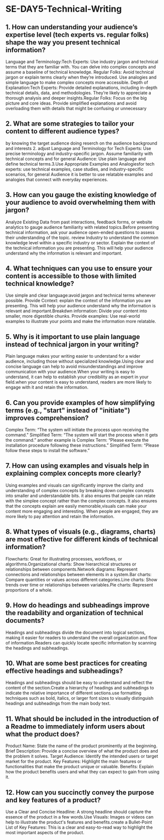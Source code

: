 # SE-DAY5-Technical-Writing
## 1. How can understanding your audience’s expertise level (tech experts vs. regular folks) shape the way you present technical information?
Language and Terminology:Tech Experts: Use industry jargon and technical terms that they are familiar with. You can delve into complex concepts and assume a baseline of technical knowledge.
Regular Folks: Avoid technical jargon or explain terms clearly when they’re introduced. Use analogies and simple language to make complex concepts more accessible.
Depth of Explanation:Tech Experts: Provide detailed explanations, including in-depth technical details, data, and methodologies. They’re likely to appreciate a thorough analysis and deeper insights.Regular Folks: Focus on the big picture and core ideas. Provide simplified explanations and avoid overloading them with details that might be confusing or unnecessary

## 2. What are some strategies to tailor your content to different audience types?
by knowing the target audience doing reserch on the audience background and interests 2. adjust Language and Terminology for Tech Experts: Use precise terminology and industry-specific jargon. Assume familiarity with technical concepts and  for general Audience: Use plain language and define technical terms.3.Use Appropriate Examples and Analogiesfor tech experts: use technical examples, case studies, and industry-specific scenarios, for general Audience it is better to use relatable examples and analogies that connect with everyday experiences. 

## 3. How can you gauge the existing knowledge of your audience to avoid overwhelming them with jargon?
Analyze Existing Data from past interactions, feedback forms, or website analytics to gauge audience familiarity with related topics.Before presenting technical information, ask your audience open-ended questions to assess their understanding of the topic. review Industry to understand the common knowledge level within a specific industry or sector. Explain the context of the technical information you are presenting. This will help your audience understand why the information is relevant and important.

## 4. What techniques can you use to ensure your content is accessible to those with limited technical knowledge?
Use simple and clear language:avoid jargon and technical terms whenever possible. Provide Ccntext: explain the context of the information you are presenting. This will help your audience understand why the information is relevant and important.Breakdwn information: Divide your content into smaller, more digestible chunks. Provide examples: Use real-world examples to illustrate your points and make the information more relatable.

## 5. Why is it important to use plain language instead of technical jargon in your writing?
Plain language makes your writing easier to understand for a wider audience, including those without specialized knowledge.Using clear and concise language can help to avoid misunderstandings and improve communication with your audience.When your writing is easy to understand, it can help to establish your credibility as an expert in your field.when your content is easy to understand, readers are more likely to engage with it and retain the information.

## 6. Can you provide examples of how simplifying terms (e.g., "start" instead of "initiate") improves comprehension?
Complex Term: “The system will initiate the process upon receiving the command.”
Simplified Term: “The system will start the process when it gets the command.”
another example is 
Complex Term: “Please execute the installation procedure following these instructions.”
Simplified Term: “Please follow these steps to install the software.”


## 7. How can using examples and visuals help in explaining complex concepts more clearly?
Using examples and visuals can significantly improve the clarity and understanding of complex concepts by breaking down complex concepts into smaller and understandable bits. it also ensures that people can relate with the simplee concept rather than the complex concepts. It also ensures that the concepts explain are easily memorable,visuals can make your content more engaging and interesting. When people are engaged, they are more likely to pay attention and retain the information.


## 8. What types of visuals (e.g., diagrams, charts) are most effective for different kinds of technical information?
Flowcharts: Great for illustrating processes, workflows, or algorithms.Organizational charts: Show hierarchical structures or relationships between components.Network diagrams: Represent connections and relationships between elements in a system.Bar charts: Compare quantities or values across different categories.Line charts: Show trends over time or relationships between variables.Pie charts: Represent proportions of a whole.

## 9. How do headings and subheadings improve the readability and organization of technical documents?
Headings and subheadings divide the document into logical sections, making it easier for readers to understand the overall organization and flow of information.Readers can quickly locate specific information by scanning the headings and subheadings.

## 10. What are some best practices for creating effective headings and subheadings?
Headings and subheadings should be easy to understand and reflect the content of the section.Create a hierarchy of headings and subheadings to indicate the relative importance of different sections.use formatting techniques such as bold, italics, or larger font sizes to visually distinguish headings and subheadings from the main body text.

## 11. What should be included in the introduction of a Readme to immediately inform users about what the product does?
Product Name: State the name of the product prominently at the beginning.
Brief Description: Provide a concise overview of what the product does and the problem it solves.
Target Audience: Identify the intended users or target market for the product.
Key Features: Highlight the main features or functionalities that make the product unique or valuable.
Benefits: Explain how the product benefits users and what they can expect to gain from using it.

## 12. How can you succinctly convey the purpose and key features of a product?
Use a Clear and Concise Headline: A strong headline should capture the essence of the product in a few words.Use Visuals: Images or videos can help to illustrate the product's features and benefits.create a Bullet-Point List of Key Features: This is a clear and easy-to-read way to highlight the most important aspects of the product.
